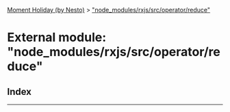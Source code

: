 [Moment Holiday (by Nesto)](../README.md) > ["node_modules/rxjs/src/operator/reduce"](../modules/_node_modules_rxjs_src_operator_reduce_.md)

# External module: "node_modules/rxjs/src/operator/reduce"

## Index

---

